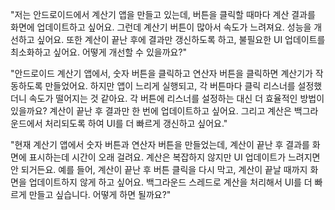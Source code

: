 "저는 안드로이드에서 계산기 앱을 만들고 있는데, 버튼을 클릭할 때마다 계산 결과를 화면에 업데이트하고 싶어요. 
그런데 계산기 버튼이 많아서 속도가 느려져요. 성능을 개선하고 싶어요. 또한 계산이 끝난 후에 결과만 갱신하도록 하고, 불필요한 UI 업데이트를 최소화하고 싶어요. 어떻게 개선할 수 있을까요?"


"안드로이드 계산기 앱에서, 숫자 버튼을 클릭하고 연산자 버튼을 클릭하면 계산기가 작동하도록 만들었어요. 
하지만 앱이 느리게 실행되고, 각 버튼마다 클릭 리스너를 설정했더니 속도가 떨어지는 것 같아요. 각 버튼에 리스너를 설정하는 대신 더 효율적인 방법이 있을까요? 
계산이 끝난 후 결과만 한 번에 업데이트하고 싶어요. 그리고 계산은 백그라운드에서 처리되도록 하여 UI를 더 빠르게 갱신하고 싶어요."

"현재 계산기 앱에서 숫자 버튼과 연산자 버튼을 만들었는데, 계산이 끝난 후 결과를 화면에 표시하는데 시간이 오래 걸려요. 계산은 복잡하지 않지만 UI 업데이트가 느려지면 안 되거든요. 
예를 들어, 계산이 끝난 후 버튼 클릭을 다시 막고, 계산이 끝날 때까지 화면을 업데이트하지 않게 하고 싶어요. 백그라운드 스레드로 계산을 처리해서 UI를 더 빠르게 만들고 싶습니다. 어떻게 하면 될까요?"

